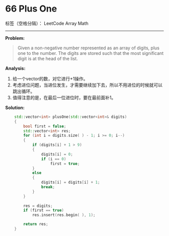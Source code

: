 ﻿# 66 Plus One

标签（空格分隔）： LeetCode Array Math

---

**Problem:**
>Given a non-negative number represented as an array of digits, plus one to the number.
The digits are stored such that the most significant digit is at the head of the list.

**Analysis:**

 1. 给一个vector的数，对它进行+1操作。
 2. 考虑进位问题，当进位发生，才需要继续加下去，所以不用进位的时候就可以跳出循环。
 3. 值得注意的是，在最后一位进位时，要在最前面补1。

**Solution:**
```cpp
	std::vector<int> plusOne(std::vector<int>& digits)
	{
		bool first = false;
		std::vector<int> res;
		for (int i = digits.size( ) - 1; i >= 0; i--)
		{
			if (digits[i] + 1 > 9)
			{
				digits[i] = 0;
				if (i == 0)
					first = true;
			}
			else
			{
				digits[i] = digits[i] + 1;
				break;
			}
		}
		
		res = digits;
		if (first == true)
			res.insert(res.begin( ), 1);

		return res;
	}
```

